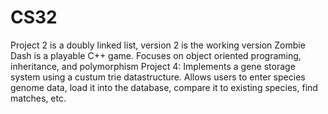 # CS32

Project 2 is a doubly linked list, version 2 is the working version 
Zombie Dash is a playable C++ game. Focuses on object oriented programing, inheritance, and polymorphism
Project 4: Implements a gene storage system using a custum trie datastructure. Allows users to enter species genome data, load it into 
the database, compare it to existing species, find matches, etc.
